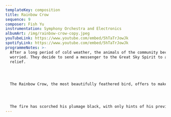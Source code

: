 ```yaml
---
templateKey: composition
title: Rainbow Crow
sequence: 9
composer: Fish Yu
instrumentation: Symphony Orchestra and Electronics
albumArt: /img/rainbow-crow-copy.jpeg
youTubeLink: https://www.youtube.com/embed/5hTaTrJowJk
spotifyLink: https://www.youtube.com/embed/5hTaTrJowJk
programmeNotes: >-
  After a long period of cold weather, the animals of the community become
  worried. They decide to send a messenger to the Great Sky Spirit to ask for
  relief.




  The Rainbow Crow, the most beautifully feathered bird, offers to make the arduous journey. It travels safely and is rewarded by the Great Spirit with the gift of fire. He carries the gift in his beak back to his people, but upon his return, he does not appear to be the same bird that he once was.




  The fire has scorched his plumage black, with only hints of his previous colour, and his voice has been made rough and hoarse by the smoke. In this way, his sacrifice is commemorated.
---
```

